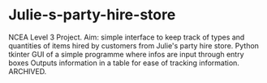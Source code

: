 # Julie-s-party-hire-store
NCEA Level 3 Project. 
Aim: simple interface to keep track of types and quantities of items hired by customers from Julie's party hire store.
Python tkinter GUI of a simple programme where infos are input through entry boxes 
Outputs information in a table for ease of tracking information.
ARCHIVED.
